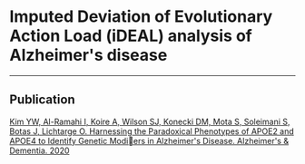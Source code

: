 # Imputed Deviation of Evolutionary Action Load (iDEAL) analysis of Alzheimer's disease

---
## Publication


[Kim YW, Al-Ramahi I, Koire A, Wilson SJ, Konecki DM, Mota S, Soleimani S, Botas J, Lichtarge O.
Harnessing the Paradoxical Phenotypes of APOE2 and APOE4 to Identify Genetic Modiers in
Alzheimer's Disease. Alzheimer's & Dementia. 2020](https://alz-journals.onlinelibrary.wiley.com/doi/10.1002/alz.12240)